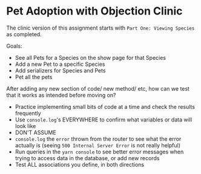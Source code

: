 # Pet Adoption with Objection Clinic

The clinic version of this assignment starts with `Part One: Viewing Species` as completed.

Goals:

- See all Pets for a Species on the show page for that Species
- Add a new Pet to a specific Species
- Add serializers for Species and Pets
- Pet all the pets

After adding any new section of code/ new method/ etc, how can we test that it works as intended before moving on?

- Practice implementing small bits of code at a time and check the results frequently
- Use `console.log`'s EVERYWHERE to confirm what variables or data will look like
- DON'T ASSUME
- `console.log` the `error` thrown from the router to see what the error actually is (seeing `500 Internal Server Error` is not really helpful)
- Run queries in the `yarn console` to see better error messages when trying to access data in the database, or add new records
- Test ALL associations you define, in both directions
